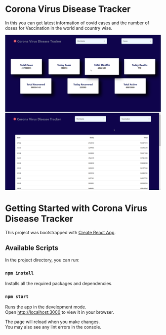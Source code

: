 # Corona Virus Disease Tracker

In this you can get latest information of covid cases and the number of doses for Vaccination in the world and country wise.

<img src="./Screenshots/1.png">

<img src="./Screenshots/2.png">

# Getting Started with Corona Virus Disease Tracker

This project was bootstrapped with [Create React App](https://github.com/facebook/create-react-app).

## Available Scripts

In the project directory, you can run:

### `npm install`

Installs all the required packages and dependencies.

### `npm start`

Runs the app in the development mode.\
Open [http://localhost:3000](http://localhost:3000) to view it in your browser.

The page will reload when you make changes.\
You may also see any lint errors in the console.




